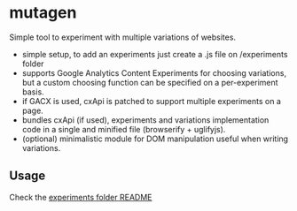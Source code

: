 mutagen
=======

Simple tool to experiment with multiple variations of websites.

- simple setup, to add an experiments just create a .js file on /experiments folder
- supports Google Analytics Content Experiments for choosing variations, but a custom choosing function can be specified on a per-experiment basis.
- if GACX is used, cxApi is patched to support multiple experiments on a page.
- bundles cxApi (if used), experiments and variations implementation code in a single and minified file (browserify + uglifyjs).
- (optional) minimalistic module for DOM manipulation useful when writing variations.

Usage
---------

Check the [experiments folder README](experiments/README.md)